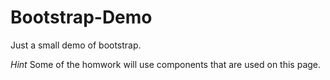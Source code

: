 # Bootstrap-Demo

Just a small demo of bootstrap.

*Hint* Some of the homwork will use components that are used on this page.